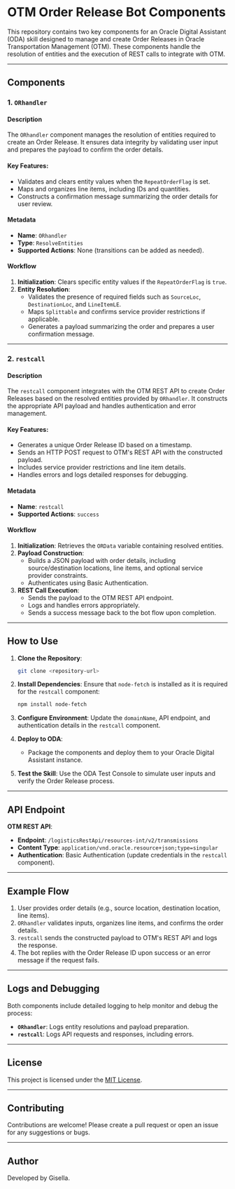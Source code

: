 # OTM Order Release Bot Components

This repository contains two key components for an Oracle Digital Assistant (ODA) skill designed to manage and create Order Releases in Oracle Transportation Management (OTM). These components handle the resolution of entities and the execution of REST calls to integrate with OTM.

---

## Components

### 1. `ORhandler`
#### Description
The `ORhandler` component manages the resolution of entities required to create an Order Release. It ensures data integrity by validating user input and prepares the payload to confirm the order details.

#### Key Features:
- Validates and clears entity values when the `RepeatOrderFlag` is set.
- Maps and organizes line items, including IDs and quantities.
- Constructs a confirmation message summarizing the order details for user review.

#### Metadata
- **Name**: `ORhandler`
- **Type**: `ResolveEntities`
- **Supported Actions**: None (transitions can be added as needed).

#### Workflow
1. **Initialization**: Clears specific entity values if the `RepeatOrderFlag` is `true`.
2. **Entity Resolution**:
   - Validates the presence of required fields such as `SourceLoc`, `DestinationLoc`, and `LineItemLE`.
   - Maps `Splittable` and confirms service provider restrictions if applicable.
   - Generates a payload summarizing the order and prepares a user confirmation message.

---

### 2. `restcall`
#### Description
The `restcall` component integrates with the OTM REST API to create Order Releases based on the resolved entities provided by `ORhandler`. It constructs the appropriate API payload and handles authentication and error management.

#### Key Features:
- Generates a unique Order Release ID based on a timestamp.
- Sends an HTTP POST request to OTM's REST API with the constructed payload.
- Includes service provider restrictions and line item details.
- Handles errors and logs detailed responses for debugging.

#### Metadata
- **Name**: `restcall`
- **Supported Actions**: `success`

#### Workflow
1. **Initialization**: Retrieves the `ORData` variable containing resolved entities.
2. **Payload Construction**:
   - Builds a JSON payload with order details, including source/destination locations, line items, and optional service provider constraints.
   - Authenticates using Basic Authentication.
3. **REST Call Execution**:
   - Sends the payload to the OTM REST API endpoint.
   - Logs and handles errors appropriately.
   - Sends a success message back to the bot flow upon completion.

---

## How to Use

1. **Clone the Repository**:
   ```bash
   git clone <repository-url>
   ```

2. **Install Dependencies**:
   Ensure that `node-fetch` is installed as it is required for the `restcall` component:
   ```bash
   npm install node-fetch
   ```

3. **Configure Environment**:
   Update the `domainName`, API endpoint, and authentication details in the `restcall` component.

4. **Deploy to ODA**:
   - Package the components and deploy them to your Oracle Digital Assistant instance.

5. **Test the Skill**:
   Use the ODA Test Console to simulate user inputs and verify the Order Release process.

---

## API Endpoint
**OTM REST API**:
- **Endpoint**: `/logisticsRestApi/resources-int/v2/transmissions`
- **Content Type**: `application/vnd.oracle.resource+json;type=singular`
- **Authentication**: Basic Authentication (update credentials in the `restcall` component).

---

## Example Flow
1. User provides order details (e.g., source location, destination location, line items).
2. `ORhandler` validates inputs, organizes line items, and confirms the order details.
3. `restcall` sends the constructed payload to OTM's REST API and logs the response.
4. The bot replies with the Order Release ID upon success or an error message if the request fails.

---

## Logs and Debugging
Both components include detailed logging to help monitor and debug the process:
- **`ORhandler`**: Logs entity resolutions and payload preparation.
- **`restcall`**: Logs API requests and responses, including errors.

---

## License
This project is licensed under the [MIT License](LICENSE).

---

## Contributing
Contributions are welcome! Please create a pull request or open an issue for any suggestions or bugs.

---

## Author
Developed by Gisella.

